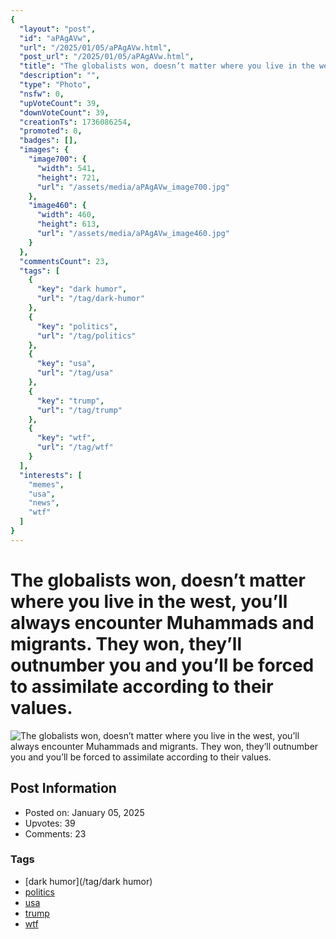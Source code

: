 ```yaml
---
{
  "layout": "post",
  "id": "aPAgAVw",
  "url": "/2025/01/05/aPAgAVw.html",
  "post_url": "/2025/01/05/aPAgAVw.html",
  "title": "The globalists won, doesn’t matter where you live in the west, you’ll always encounter Muhammads and migrants. They won, they’ll outnumber you and you’ll be forced to assimilate according to their values.",
  "description": "",
  "type": "Photo",
  "nsfw": 0,
  "upVoteCount": 39,
  "downVoteCount": 39,
  "creationTs": 1736086254,
  "promoted": 0,
  "badges": [],
  "images": {
    "image700": {
      "width": 541,
      "height": 721,
      "url": "/assets/media/aPAgAVw_image700.jpg"
    },
    "image460": {
      "width": 460,
      "height": 613,
      "url": "/assets/media/aPAgAVw_image460.jpg"
    }
  },
  "commentsCount": 23,
  "tags": [
    {
      "key": "dark humor",
      "url": "/tag/dark-humor"
    },
    {
      "key": "politics",
      "url": "/tag/politics"
    },
    {
      "key": "usa",
      "url": "/tag/usa"
    },
    {
      "key": "trump",
      "url": "/tag/trump"
    },
    {
      "key": "wtf",
      "url": "/tag/wtf"
    }
  ],
  "interests": [
    "memes",
    "usa",
    "news",
    "wtf"
  ]
}
---
```


# The globalists won, doesn’t matter where you live in the west, you’ll always encounter Muhammads and migrants. They won, they’ll outnumber you and you’ll be forced to assimilate according to their values.

![The globalists won, doesn’t matter where you live in the west, you’ll always encounter Muhammads and migrants. They won, they’ll outnumber you and you’ll be forced to assimilate according to their values.](/assets/media/aPAgAVw_image700.jpg)

## Post Information

- Posted on: January 05, 2025
- Upvotes: 39
- Comments: 23

### Tags

- [dark humor](/tag/dark humor)
- [politics](/tag/politics)
- [usa](/tag/usa)
- [trump](/tag/trump)
- [wtf](/tag/wtf)
